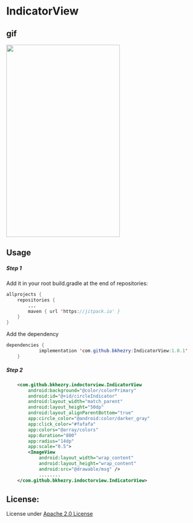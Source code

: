 # IndicatorView
## gif
<img src="https://github.com/bkhezry/IndicatorView/blob/master/screenshots/view.gif" width = "300" height = "507.6" align=center />

## Usage

##### Step 1

Add it in your root build.gradle at the end of repositories:
```java
allprojects {
    repositories {
        ...
        maven { url 'https://jitpack.io' }
    }
}
```
Add the dependency
```java
dependencies {
	        implementation 'com.github.bkhezry:IndicatorView:1.0.1'
	}
```

##### Step 2

```xml
    <com.github.bkhezry.indoctorview.IndicatorView
        android:background="@color/colorPrimary"
        android:id="@+id/circleIndicator"
        android:layout_width="match_parent"
        android:layout_height="50dp"
        android:layout_alignParentBottom="true"
        app:circle_color="@android:color/darker_gray"
        app:click_color="#fafafa"
        app:colors="@array/colors"
        app:duration="800"
        app:radius="14dp"
        app:scale="0.5">
        <ImageView
            android:layout_width="wrap_content"
            android:layout_height="wrap_content"
            android:src="@drawable/msg" />
            ........
    </com.github.bkhezry.indoctorview.IndicatorView>
```

## License:

License under [Apache 2.0 License](http://opensource.org/licenses/Apache-2.0)
